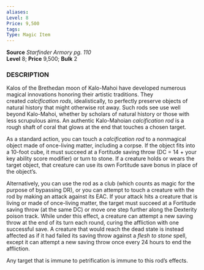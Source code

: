 ```yaml
---
aliases: 
Level: 8
Price: 9,500 
tags: 
Type: Magic Item
---
```

**Source** _Starfinder Armory pg. 110_  
**Level** 8; **Price** 9,500; **Bulk** 2

### DESCRIPTION

Kalos of the Brethedan moon of Kalo-Mahoi have developed numerous magical innovations honoring their artistic traditions. They created _calcification rods_, idealistically, to perfectly preserve objects of natural history that might otherwise rot away. Such rods see use well beyond Kalo-Mahoi, whether by scholars of natural history or those with less scrupulous aims. An authentic Kalo-Mahoian _calcification rod_ is a rough shaft of coral that glows at the end that touches a chosen target.  
  
As a standard action, you can touch a _calcification rod_ to a nonmagical object made of once-living matter, including a corpse. If the object fits into a 10-foot cube, it must succeed at a Fortitude saving throw (DC = 14 + your key ability score modifier) or turn to stone. If a creature holds or wears the target object, that creature can use its own Fortitude save bonus in place of the object’s.  
  
Alternatively, you can use the rod as a club (which counts as magic for the purpose of bypassing DR), or you can attempt to touch a creature with the rod by making an attack against its EAC. If your attack hits a creature that is living or made of once-living matter, the target must succeed at a Fortitude saving throw (at the same DC) or move one step further along the Dexterity poison track. While under this effect, a creature can attempt a new saving throw at the end of its turn each round, curing the affliction with one successful save. A creature that would reach the dead state is instead affected as if it had failed its saving throw against a _flesh to stone_ spell, except it can attempt a new saving throw once every 24 hours to end the affliction.  
  
Any target that is immune to petrification is immune to this rod’s effects.